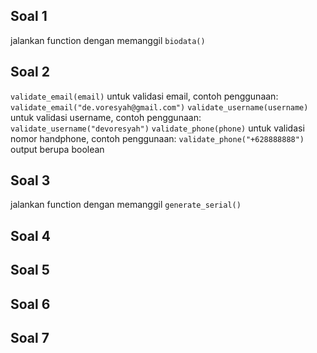 ## Soal 1
jalankan function dengan memanggil `biodata()`

## Soal 2
`validate_email(email)` untuk validasi email, contoh penggunaan: `validate_email("de.voresyah@gmail.com")`
`validate_username(username)` untuk validasi username, contoh penggunaan: `validate_username("devoresyah")`
`validate_phone(phone)` untuk validasi nomor handphone, contoh penggunaan: `validate_phone("+628888888")`
output berupa boolean

## Soal 3
jalankan function dengan memanggil `generate_serial()`

## Soal 4
## Soal 5
## Soal 6
## Soal 7